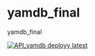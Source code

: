 # yamdb_final

yamdb_final

[![API_yamdb deployy latest](https://github.com/platonov1727/yamdb_final/actions/workflows/yamdb_workflow.yml/badge.svg)](https://github.com/platonov1727/yamdb_final/actions/workflows/yamdb_workflow.yml)
